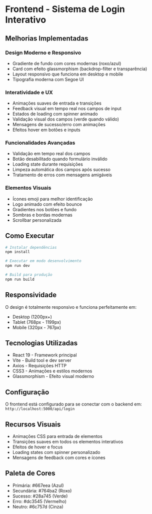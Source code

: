 # Frontend - Sistema de Login Interativo

## Melhorias Implementadas

### Design Moderno e Responsivo
- Gradiente de fundo com cores modernas (roxo/azul)
- Card com efeito glassmorphism (backdrop-filter e transparência)
- Layout responsivo que funciona em desktop e mobile
- Tipografia moderna com Segoe UI

### Interatividade e UX
- Animações suaves de entrada e transições
- Feedback visual em tempo real nos campos de input
- Estados de loading com spinner animado
- Validação visual dos campos (verde quando válido)
- Mensagens de sucesso/erro com animações
- Efeitos hover em botões e inputs

### Funcionalidades Avançadas
- Validação em tempo real dos campos
- Botão desabilitado quando formulário inválido
- Loading state durante requisições
- Limpeza automática dos campos após sucesso
- Tratamento de erros com mensagens amigáveis

### Elementos Visuais
- Ícones emoji para melhor identificação
- Logo animado com efeito bounce
- Gradientes nos botões e fundo
- Sombras e bordas modernas
- Scrollbar personalizada

## Como Executar

```bash
# Instalar dependências
npm install

# Executar em modo desenvolvimento
npm run dev

# Build para produção
npm run build
```

## Responsividade

O design é totalmente responsivo e funciona perfeitamente em:
- Desktop (1200px+)
- Tablet (768px - 1199px)
- Mobile (320px - 767px)

## Tecnologias Utilizadas

- React 19 - Framework principal
- Vite - Build tool e dev server
- Axios - Requisições HTTP
- CSS3 - Animações e estilos modernos
- Glassmorphism - Efeito visual moderno

## Configuração

O frontend está configurado para se conectar com o backend em:
`http://localhost:5000/api/login`

## Recursos Visuais

- Animações CSS para entrada de elementos
- Transições suaves em todos os elementos interativos
- Efeitos de hover e focus
- Loading states com spinner personalizado
- Mensagens de feedback com cores e ícones

## Paleta de Cores

- Primária: #667eea (Azul)
- Secundária: #764ba2 (Roxo)
- Sucesso: #28a745 (Verde)
- Erro: #dc3545 (Vermelho)
- Neutro: #6c757d (Cinza)
